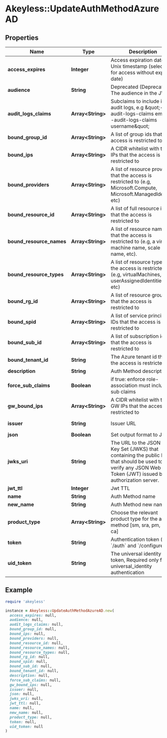 # Akeyless::UpdateAuthMethodAzureAD

## Properties

| Name | Type | Description | Notes |
| ---- | ---- | ----------- | ----- |
| **access_expires** | **Integer** | Access expiration date in Unix timestamp (select 0 for access without expiry date) | [optional][default to 0] |
| **audience** | **String** | Deprecated (Deprecated) The audience in the JWT | [optional][default to &#39;https://management.azure.com/&#39;] |
| **audit_logs_claims** | **Array&lt;String&gt;** | Subclaims to include in audit logs, e.g \&quot;--audit-logs-claims email --audit-logs-claims username\&quot; | [optional] |
| **bound_group_id** | **Array&lt;String&gt;** | A list of group ids that the access is restricted to | [optional] |
| **bound_ips** | **Array&lt;String&gt;** | A CIDR whitelist with the IPs that the access is restricted to | [optional] |
| **bound_providers** | **Array&lt;String&gt;** | A list of resource providers that the access is restricted to (e.g, Microsoft.Compute, Microsoft.ManagedIdentity, etc) | [optional] |
| **bound_resource_id** | **Array&lt;String&gt;** | A list of full resource ids that the access is restricted to | [optional] |
| **bound_resource_names** | **Array&lt;String&gt;** | A list of resource names that the access is restricted to (e.g, a virtual machine name, scale set name, etc). | [optional] |
| **bound_resource_types** | **Array&lt;String&gt;** | A list of resource types that the access is restricted to (e.g, virtualMachines, userAssignedIdentities, etc) | [optional] |
| **bound_rg_id** | **Array&lt;String&gt;** | A list of resource groups that the access is restricted to | [optional] |
| **bound_spid** | **Array&lt;String&gt;** | A list of service principal IDs that the access is restricted to | [optional] |
| **bound_sub_id** | **Array&lt;String&gt;** | A list of subscription ids that the access is restricted to | [optional] |
| **bound_tenant_id** | **String** | The Azure tenant id that the access is restricted to |  |
| **description** | **String** | Auth Method description | [optional] |
| **force_sub_claims** | **Boolean** | if true: enforce role-association must include sub claims | [optional] |
| **gw_bound_ips** | **Array&lt;String&gt;** | A CIDR whitelist with the GW IPs that the access is restricted to | [optional] |
| **issuer** | **String** | Issuer URL | [optional][default to &#39;https://sts.windows.net/---bound_tenant_id---&#39;] |
| **json** | **Boolean** | Set output format to JSON | [optional][default to false] |
| **jwks_uri** | **String** | The URL to the JSON Web Key Set (JWKS) that containing the public keys that should be used to verify any JSON Web Token (JWT) issued by the authorization server. | [optional][default to &#39;https://login.microsoftonline.com/common/discovery/keys&#39;] |
| **jwt_ttl** | **Integer** | Jwt TTL | [optional][default to 0] |
| **name** | **String** | Auth Method name |  |
| **new_name** | **String** | Auth Method new name | [optional] |
| **product_type** | **Array&lt;String&gt;** | Choose the relevant product type for the auth method [sm, sra, pm, dp, ca] | [optional] |
| **token** | **String** | Authentication token (see &#x60;/auth&#x60; and &#x60;/configure&#x60;) | [optional] |
| **uid_token** | **String** | The universal identity token, Required only for universal_identity authentication | [optional] |

## Example

```ruby
require 'akeyless'

instance = Akeyless::UpdateAuthMethodAzureAD.new(
  access_expires: null,
  audience: null,
  audit_logs_claims: null,
  bound_group_id: null,
  bound_ips: null,
  bound_providers: null,
  bound_resource_id: null,
  bound_resource_names: null,
  bound_resource_types: null,
  bound_rg_id: null,
  bound_spid: null,
  bound_sub_id: null,
  bound_tenant_id: null,
  description: null,
  force_sub_claims: null,
  gw_bound_ips: null,
  issuer: null,
  json: null,
  jwks_uri: null,
  jwt_ttl: null,
  name: null,
  new_name: null,
  product_type: null,
  token: null,
  uid_token: null
)
```

